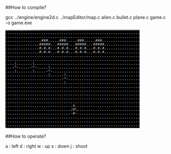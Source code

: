 ##How to compile?

gcc ../engine/engine2d.c ../mapEditor/map.c alien.c bullet.c plane.c game.c -o game.exe


![screen shot](https://raw.githubusercontent.com/dlawltjs/gittest/master/invader2/game.png)


##How to operate?

a : left 
d : right 
w : up 
s : down 
j : shoot 
